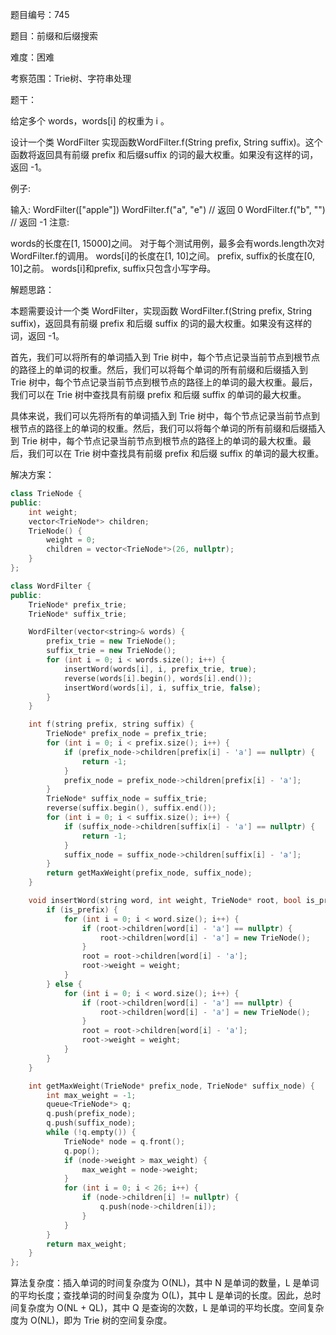 题目编号：745

题目：前缀和后缀搜索

难度：困难

考察范围：Trie树、字符串处理

题干：

给定多个 words，words[i] 的权重为 i 。

设计一个类 WordFilter 实现函数WordFilter.f(String prefix, String suffix)。这个函数将返回具有前缀 prefix 和后缀suffix 的词的最大权重。如果没有这样的词，返回 -1。

例子:

输入:
WordFilter(["apple"])
WordFilter.f("a", "e") // 返回 0
WordFilter.f("b", "") // 返回 -1
注意:

words的长度在[1, 15000]之间。
对于每个测试用例，最多会有words.length次对WordFilter.f的调用。
words[i]的长度在[1, 10]之间。
prefix, suffix的长度在[0, 10]之前。
words[i]和prefix, suffix只包含小写字母。

解题思路：

本题需要设计一个类 WordFilter，实现函数 WordFilter.f(String prefix, String suffix)，返回具有前缀 prefix 和后缀 suffix 的词的最大权重。如果没有这样的词，返回 -1。

首先，我们可以将所有的单词插入到 Trie 树中，每个节点记录当前节点到根节点的路径上的单词的权重。然后，我们可以将每个单词的所有前缀和后缀插入到 Trie 树中，每个节点记录当前节点到根节点的路径上的单词的最大权重。最后，我们可以在 Trie 树中查找具有前缀 prefix 和后缀 suffix 的单词的最大权重。

具体来说，我们可以先将所有的单词插入到 Trie 树中，每个节点记录当前节点到根节点的路径上的单词的权重。然后，我们可以将每个单词的所有前缀和后缀插入到 Trie 树中，每个节点记录当前节点到根节点的路径上的单词的最大权重。最后，我们可以在 Trie 树中查找具有前缀 prefix 和后缀 suffix 的单词的最大权重。

解决方案：

```cpp
class TrieNode {
public:
    int weight;
    vector<TrieNode*> children;
    TrieNode() {
        weight = 0;
        children = vector<TrieNode*>(26, nullptr);
    }
};

class WordFilter {
public:
    TrieNode* prefix_trie;
    TrieNode* suffix_trie;

    WordFilter(vector<string>& words) {
        prefix_trie = new TrieNode();
        suffix_trie = new TrieNode();
        for (int i = 0; i < words.size(); i++) {
            insertWord(words[i], i, prefix_trie, true);
            reverse(words[i].begin(), words[i].end());
            insertWord(words[i], i, suffix_trie, false);
        }
    }

    int f(string prefix, string suffix) {
        TrieNode* prefix_node = prefix_trie;
        for (int i = 0; i < prefix.size(); i++) {
            if (prefix_node->children[prefix[i] - 'a'] == nullptr) {
                return -1;
            }
            prefix_node = prefix_node->children[prefix[i] - 'a'];
        }
        TrieNode* suffix_node = suffix_trie;
        reverse(suffix.begin(), suffix.end());
        for (int i = 0; i < suffix.size(); i++) {
            if (suffix_node->children[suffix[i] - 'a'] == nullptr) {
                return -1;
            }
            suffix_node = suffix_node->children[suffix[i] - 'a'];
        }
        return getMaxWeight(prefix_node, suffix_node);
    }

    void insertWord(string word, int weight, TrieNode* root, bool is_prefix) {
        if (is_prefix) {
            for (int i = 0; i < word.size(); i++) {
                if (root->children[word[i] - 'a'] == nullptr) {
                    root->children[word[i] - 'a'] = new TrieNode();
                }
                root = root->children[word[i] - 'a'];
                root->weight = weight;
            }
        } else {
            for (int i = 0; i < word.size(); i++) {
                if (root->children[word[i] - 'a'] == nullptr) {
                    root->children[word[i] - 'a'] = new TrieNode();
                }
                root = root->children[word[i] - 'a'];
                root->weight = weight;
            }
        }
    }

    int getMaxWeight(TrieNode* prefix_node, TrieNode* suffix_node) {
        int max_weight = -1;
        queue<TrieNode*> q;
        q.push(prefix_node);
        q.push(suffix_node);
        while (!q.empty()) {
            TrieNode* node = q.front();
            q.pop();
            if (node->weight > max_weight) {
                max_weight = node->weight;
            }
            for (int i = 0; i < 26; i++) {
                if (node->children[i] != nullptr) {
                    q.push(node->children[i]);
                }
            }
        }
        return max_weight;
    }
};
```

算法复杂度：插入单词的时间复杂度为 O(NL)，其中 N 是单词的数量，L 是单词的平均长度；查找单词的时间复杂度为 O(L)，其中 L 是单词的长度。因此，总时间复杂度为 O(NL + QL)，其中 Q 是查询的次数，L 是单词的平均长度。空间复杂度为 O(NL)，即为 Trie 树的空间复杂度。